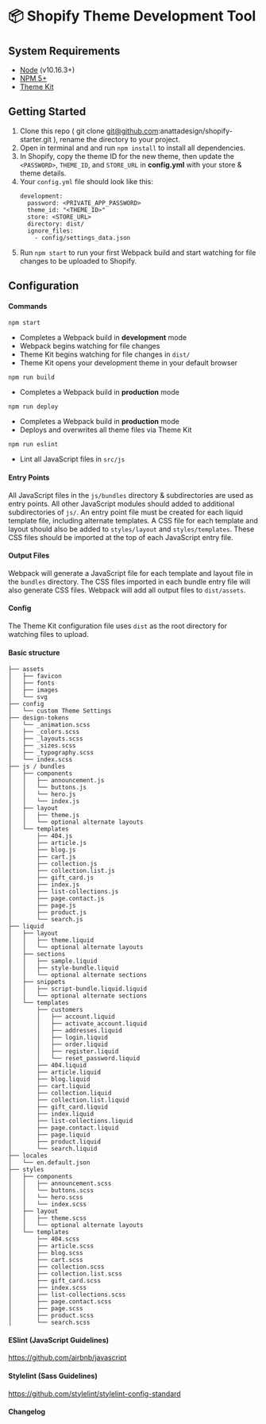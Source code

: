 # 📦 Shopify Theme Development Tool

## System Requirements
- [Node](https://nodejs.org/en/) (v10.16.3+)
- [NPM 5+](https://docs.npmjs.com/try-the-latest-stable-version-of-npm)
- [Theme Kit](https://shopify.github.io/themekit/)

## Getting Started
1. Clone this repo ( git clone git@github.com:anattadesign/shopify-starter.git ), rename the directory to your project.
2. Open in terminal and and run `npm install` to install all dependencies.
3. In Shopify, copy the theme ID for the new theme, then update the `<PASSWORD>`, `THEME_ID`, and `STORE_URL` in **config.yml** with your store & theme details.
4. Your `config.yml` file should look like this: 
    ```
    development:
      password: <PRIVATE_APP_PASSWORD>
      theme_id: "<THEME_ID>"
      store: <STORE_URL>
      directory: dist/
      ignore_files:
        - config/settings_data.json
    ```
5. Run `npm start` to run your first Webpack build and start watching for file changes to be uploaded to Shopify.

## Configuration

#### Commands
`npm start`
- Completes a Webpack build in **development** mode
- Webpack begins watching for file changes
- Theme Kit begins watching for file changes in `dist/`
- Theme Kit opens your development theme in your default browser

`npm run build`
- Completes a Webpack build in **production** mode

`npm run deploy`
- Completes a Webpack build in **production** mode
- Deploys and overwrites all theme files via Theme Kit

`npm run eslint`
- Lint all JavaScript files in `src/js`

#### Entry Points
All JavaScript files in the `js/bundles` directory & subdirectories are used as entry points. All other JavaScript modules should added to additional subdirectories of `js/`. An entry point file must be created for each liquid template file, including alternate templates. A CSS file for each template and layout should also be added to `styles/layout` and `styles/templates`. These CSS files should be imported at the top of each JavaScript entry file.

#### Output Files
Webpack will generate a JavaScript file for each template and layout file in the `bundles` directory. The CSS files imported in each bundle entry file will also generate CSS files. Webpack will add all output files to `dist/assets`.

#### Config
The Theme Kit configuration file uses `dist` as the root directory for watching files to upload.

#### Basic structure
```
├── assets
│   ├── favicon
│   ├── fonts
│   ├── images
│   └── svg
├── config
│   └── custom Theme Settings
├── design-tokens
│   └── _animation.scss
│   ├── _colors.scss
│   ├── _layouts.scss
│   ├── _sizes.scss
│   ├── _typography.scss
│   └── index.scss
├── js / bundles
│   ├── components
│   │   ├── announcement.js
│   │   └── buttons.js
│   │   └── hero.js
│   │   └── index.js
│   ├── layout
│   │   ├── theme.js
│   │   └── optional alternate layouts
│   └── templates
│       ├── 404.js
│       ├── article.js
│       ├── blog.js
│       ├── cart.js
│       ├── collection.js
│       ├── collection.list.js
│       ├── gift_card.js
│       ├── index.js
│       ├── list-collections.js
│       ├── page.contact.js
│       ├── page.js
│       ├── product.js
│       └── search.js
├── liquid
│   ├── layout
│   │   ├── theme.liquid
│   │   └── optional alternate layouts
│   ├── sections
│   │   ├── sample.liquid
│   │   ├── style-bundle.liquid
│   │   └── optional alternate sections
│   ├── snippets
│   │   ├── script-bundle.liquid.liquid
│   │   └── optional alternate sections
│   └── templates
│       ├── customers
│       │   ├── account.liquid
│       │   ├── activate_account.liquid
│       │   ├── addresses.liquid
│       │   ├── login.liquid
│       │   ├── order.liquid
│       │   ├── register.liquid
│       │   └── reset_password.liquid
│       ├── 404.liquid
│       ├── article.liquid
│       ├── blog.liquid
│       ├── cart.liquid
│       ├── collection.liquid
│       ├── collection.list.liquid
│       ├── gift_card.liquid
│       ├── index.liquid
│       ├── list-collections.liquid
│       ├── page.contact.liquid
│       ├── page.liquid
│       ├── product.liquid
│       └── search.liquid
├── locales
│   └── en.default.json
├── styles
│   ├── components
│   │   ├── announcement.scss
│   │   └── buttons.scss
│   │   └── hero.scss
│   │   └── index.scss
│   ├── layout
│   │   ├── theme.scss
│   │   └── optional alternate layouts
│   └── templates
│       ├── 404.scss
│       ├── article.scss
│       ├── blog.scss
│       ├── cart.scss
│       ├── collection.scss
│       ├── collection.list.scss
│       ├── gift_card.scss
│       ├── index.scss
│       ├── list-collections.scss
│       ├── page.contact.scss
│       ├── page.scss
│       ├── product.scss
│       └── search.scss
```

#### ESlint (JavaScript Guidelines)
https://github.com/airbnb/javascript

#### Stylelint (Sass Guidelines)
https://github.com/stylelint/stylelint-config-standard

#### Changelog
